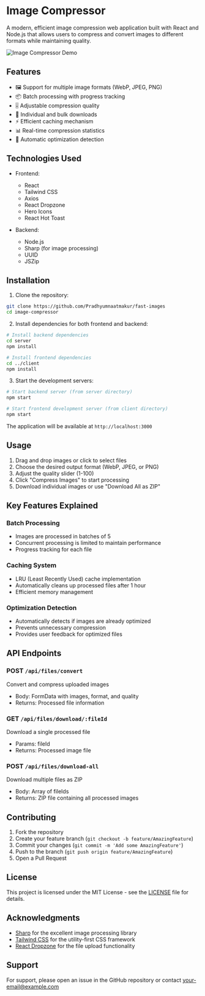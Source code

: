 # Image Compressor

A modern, efficient image compression web application built with React and Node.js that allows users to compress and convert images to different formats while maintaining quality.

![Image Compressor Demo](https://github.com/yourusername/image-compressor/raw/main/demo.gif)

## Features

- 🖼️ Support for multiple image formats (WebP, JPEG, PNG)
- 📦 Batch processing with progress tracking
- 🎚️ Adjustable compression quality
- 💾 Individual and bulk downloads
- ⚡ Efficient caching mechanism
- 📊 Real-time compression statistics
- 🎯 Automatic optimization detection

## Technologies Used

- Frontend:
  - React
  - Tailwind CSS
  - Axios
  - React Dropzone
  - Hero Icons
  - React Hot Toast

- Backend:
  - Node.js
  - Sharp (for image processing)
  - UUID
  - JSZip

## Installation

1. Clone the repository:
```bash 
git clone https://github.com/Pradhyumnaatmakur/fast-images
cd image-compressor
```

2. Install dependencies for both frontend and backend:
```bash
# Install backend dependencies
cd server
npm install

# Install frontend dependencies
cd ../client
npm install
```

3. Start the development servers:
```bash
# Start backend server (from server directory)
npm start

# Start frontend development server (from client directory)
npm start
```

The application will be available at `http://localhost:3000`

## Usage

1. Drag and drop images or click to select files
2. Choose the desired output format (WebP, JPEG, or PNG)
3. Adjust the quality slider (1-100)
4. Click "Compress Images" to start processing
5. Download individual images or use "Download All as ZIP"

## Key Features Explained

### Batch Processing
- Images are processed in batches of 5
- Concurrent processing is limited to maintain performance
- Progress tracking for each file

### Caching System
- LRU (Least Recently Used) cache implementation
- Automatically cleans up processed files after 1 hour
- Efficient memory management

### Optimization Detection
- Automatically detects if images are already optimized
- Prevents unnecessary compression
- Provides user feedback for optimized files

## API Endpoints

### POST `/api/files/convert`
Convert and compress uploaded images
- Body: FormData with images, format, and quality
- Returns: Processed file information

### GET `/api/files/download/:fileId`
Download a single processed file
- Params: fileId
- Returns: Processed image file

### POST `/api/files/download-all`
Download multiple files as ZIP
- Body: Array of fileIds
- Returns: ZIP file containing all processed images

## Contributing

1. Fork the repository
2. Create your feature branch (`git checkout -b feature/AmazingFeature`)
3. Commit your changes (`git commit -m 'Add some AmazingFeature'`)
4. Push to the branch (`git push origin feature/AmazingFeature`)
5. Open a Pull Request

## License

This project is licensed under the MIT License - see the [LICENSE](LICENSE) file for details.

## Acknowledgments

- [Sharp](https://sharp.pixelplumbing.com/) for the excellent image processing library
- [Tailwind CSS](https://tailwindcss.com/) for the utility-first CSS framework
- [React Dropzone](https://react-dropzone.js.org/) for the file upload functionality

## Support

For support, please open an issue in the GitHub repository or contact [your-email@example.com](mailto:your-email@example.com)
